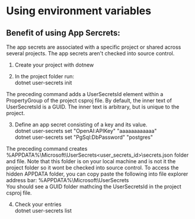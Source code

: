 Using environment variables
===========================

Benefit of using App Sercrets:
------------------------------
The app secrets are associated with a specific project or shared across several projects. 
The app secrets aren't checked into source control.

1. Create your project with dotnew<br>

2. In the project folder run:<br>
dotnet user-secrets init<br>

The preceding command adds a UserSecretsId element within a PropertyGroup of the project csproj file. 
By default, the inner text of UserSecretsId is a GUID. 
The inner text is arbitrary, but is unique to the project.

3. Define an app secret consisting of a key and its value.<br>
dotnet user-secrets set "OpenAI:APIKey" "aaaaaaaaaaaa"<br>
dotnet user-secrets set "PgSql:DbPassword" "postgres"<br>

The preceding command creates %APPDATA%\Microsoft\UserSecrets\<user_secrets_id>\secrets.json folder and file.
Note that this folder is on your local machine and is not it the project folder so it wont be checked into source control.
To access the hidden APPDATA folder, you can copy paste the following into file explorer address bar: %APPDATA%\Microsoft\UserSecrets\
You should see a GUID folder mathcing the UserSecretsId in the project csproj file.

4. Check your entries<br>
dotnet user-secrets list<br>
